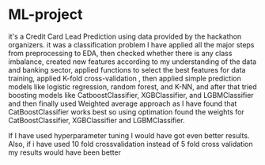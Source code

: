 # ML-project
it's a Credit Card Lead Prediction using data provided by the hackathon organizers. it was a classification problem
I have applied all the major steps from preprocessing to EDA, then checked whether there is any class imbalance, created new features according to my understanding of the data and banking sector, applied functions to select the best features for data training, applied K-fold cross-validation , then applied simple prediction models like logistic regression, random forest, and K-NN, and after that tried boosting models like CatboostClassifier, XGBClassifier, and LGBMClassifier and then finally used Weighted average approach as I have found that CatBoostClassifier works best so using optimation found the weights for CatBoostClassifier, XGBClassifier and LGBMClassifier.

If I have used hyperparameter tuning I would have got even better results. Also, if i have used 10 fold crossvalidation instead of 5 fold cross validation my results would have been better
